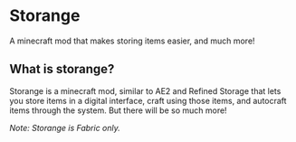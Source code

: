 # Storange
A minecraft mod that makes storing items easier, and much more!
## What is storange?
Storange is a minecraft mod, similar to AE2 and Refined Storage that lets you store items in a digital interface, craft using those items, and autocraft items through the system. But there will be so much more!

*Note: Storange is Fabric only.*